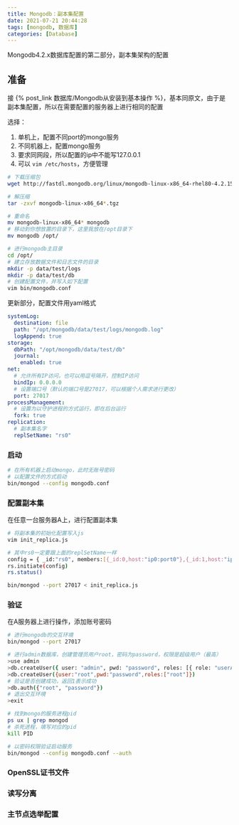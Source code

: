 ```yaml
---
title: Mongodb：副本集配置
date: 2021-07-21 20:44:28
tags: [mongodb, 数据库]
categories: [Database]
---
```

Mongodb4.2.x数据库配置的第二部分，副本集架构的配置

<!-- more -->

## 准备

接 {% post_link 数据库/Mongodb从安装到基本操作 %}，基本同原文，由于是副本集配置，所以在需要配置的服务器上进行相同的配置

选择：

1. 单机上，配置不同port的mongo服务
2. 不同机器上，配置mongo服务
3. 要求同网段，所以配置的ip中不能写127.0.0.1
4. 可以 `vim /etc/hosts`，方便管理

```bash
# 下载压缩包
wget http://fastdl.mongodb.org/linux/mongodb-linux-x86_64-rhel80-4.2.15.tgz

# 解压缩
tar -zxvf mongodb-linux-x86_64*.tgz

# 重命名
mv mongodb-linux-x86_64* mongodb
# 移动到你想放置的目录下，这里我放在/opt目录下
mv mongodb /opt/

# 进行mongodb主目录
cd /opt/
# 建立存放数据文件和日志文件的目录
mkdir -p data/test/logs
mkdir -p data/test/db
# 创建配置文件，并写入如下配置
vim bin/mongodb.conf
```

更新部分，配置文件用yaml格式

```yaml
systemLog:
  destination: file
  path: "/opt/mongodb/data/test/logs/mongodb.log"
  logAppend: true
storage:
  dbPath: "/opt/mongodb/data/test/db"
  journal:
    enabled: true 
net:
  # 允许所有IP访问，也可以用逗号隔开，控制IP访问
  bindIp: 0.0.0.0 
  # 设置端口号（默认的端口号是27017，可以根据个人需求进行更改）
  port: 27017
processManagement:
  # 设置为以守护进程的方式运行，即在后台运行
  fork: true
replication:
  # 副本集名字
  replSetName: "rs0" 
```

### 启动

```bash
# 在所有机器上启动mongo，此时无账号密码
# 以配置文件的方式启动
bin/mongod --config mongodb.conf
```

### 配置副本集

在任意一台服务器A上，进行配置副本集

```bash
# 将副本集的初始化配置写入js
vim init_replica.js
```

```bash
# 其中rs0一定要跟上面的replSetName一样
config = { _id:"rs0", members:[{_id:0,host:"ip0:port0"},{_id:1,host:"ip1:port1"}]}
rs.initiate(config) 
rs.status()
```

```bash
bin/mongod --port 27017 < init_replica.js
```

### 验证

在A服务器上进行操作，添加账号密码

```bash
# 进行mongodb的交互环境
bin/mongod --port 27017

# 进行admin数据库，创建管理员用户root，密码为password，权限是超级用户（最高）
>use admin
>db.createUser({ user: "admin", pwd: "password", roles: [{ role: "userAdminAnyDatabase", db: "admin" }] })
>db.createUser({user:"root",pwd:"password",roles:["root"]})
# 验证是否创建成功，返回1表示成功
>db.auth({"root", "password"})
# 退出交互环境
>exit

# 找到mongo的服务进程pid
ps ux | grep mongod
# 杀死进程，填写对应的pid
kill PID

# 以密码权限验证启动服务
bin/mongod --config mongodb.conf --auth
```

### OpenSSL证书文件

### 读写分离

### 主节点选举配置
